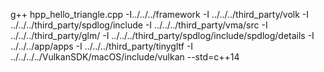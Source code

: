 g++ hpp_hello_triangle.cpp -I../../../framework -I ../../../third_party/volk -I ../../../third_party/spdlog/include -I ../../../third_party/vma/src -I ../../../third_party/glm/ -I ../../../third_party/spdlog/include/spdlog/details -I ../../../app/apps -I ../../../third_party/tinygltf -I ../../../../VulkanSDK/macOS/include/vulkan  --std=c++14